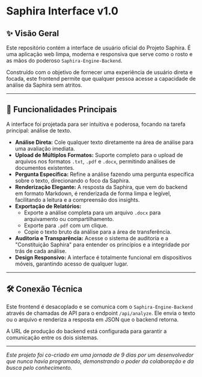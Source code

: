 
# Saphira Interface v1.0

## ✨ Visão Geral

Este repositório contém a interface de usuário oficial do Projeto Saphira. É uma aplicação web limpa, moderna e responsiva que serve como o rosto e as mãos do poderoso `Saphira-Engine-Backend`.

Construído com o objetivo de fornecer uma experiência de usuário direta e focada, este frontend permite que qualquer pessoa acesse a capacidade de análise da Saphira sem atritos.

---

## 🚀 Funcionalidades Principais

A interface foi projetada para ser intuitiva e poderosa, focando na tarefa principal: análise de texto.

*   **Análise Direta:** Cole qualquer texto diretamente na área de análise para uma avaliação imediata.
*   **Upload de Múltiplos Formatos:** Suporte completo para o upload de arquivos nos formatos `.txt`, `.pdf` e `.docx`, permitindo análises de documentos existentes.
*   **Pergunta Específica:** Refine a análise fazendo uma pergunta específica sobre o texto, direcionando o foco da Saphira.
*   **Renderização Elegante:** A resposta da Saphira, que vem do backend em formato Markdown, é renderizada de forma limpa e legível, facilitando a leitura e a compreensão dos insights.
*   **Exportação de Relatórios:**
    *   Exporte a análise completa para um arquivo `.docx` para arquivamento ou compartilhamento.
    *   Exporte para `.pdf` com um clique.
    *   Copie o texto bruto da análise para a área de transferência.
*   **Auditoria e Transparência:** Acesse o sistema de auditoria e a "Constituição Saphira" para entender os princípios e a integridade por trás de cada análise.
*   **Design Responsivo:** A interface é totalmente funcional em dispositivos móveis, garantindo acesso de qualquer lugar.

---

## 🛠️ Conexão Técnica

Este frontend é desacoplado e se comunica com o `Saphira-Engine-Backend` através de chamadas de API para o endpoint `/api/analyze`. Ele envia o texto ou o arquivo e renderiza a resposta em JSON que o backend retorna.

A URL de produção do backend está configurada para garantir a comunicação entre os dois sistemas.

---
*Este projeto foi co-criado em uma jornada de 9 dias por um desenvolvedor que nunca havia programado, demonstrando o poder da colaboração e da busca pelo conhecimento.*
